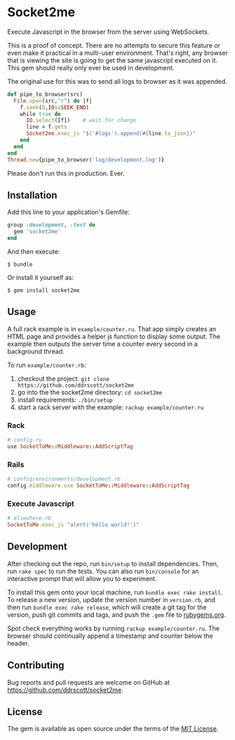 # Socket2me

Execute Javascript in the browser from the server using WebSockets.

This is a proof of concept. There are no attempts to secure this feature or
even make it practical in a multi-user environment. That's right, any browser
that is viewing the site is going to get the same javascript executed on it.
This gem should really only ever be used in development.

The original use for this was to send all logs to browser as it was appended.

```ruby
def pipe_to_browser(src)
  File.open(src,"r") do |f|
    f.seek(0,IO::SEEK_END)
    while true do
      IO.select([f])    # wait for change
      line = f.gets
      Socket2me.exec_js "$('#logs').append(#{line.to_json})"
    end
  end
end
Thread.new{pipe_to_browser('log/development.log')}
```

Please don't run this in production. Ever.

## Installation

Add this line to your application's Gemfile:

```ruby
group :development, :test do
  gem 'socket2me'
end
```

And then execute:

    $ bundle

Or install it yourself as:

    $ gem install socket2me

## Usage

A full rack example is in `example/counter.ru`. That app simply creates
an HTML page and provides a helper js function to display some output. The
example then outputs the server time a counter every second in a background
thread.

To run `example/counter.rb`:

1. checkout the project: `git clone https://github.com/ddrscott/socket2me`
2. go into the the socket2me directory: `cd socket2me`
3. install requirements: `./bin/setup`
4. start a rack server with the example: `rackup example/counter.ru`

### Rack
```ruby
# config.ru
use SocketToMe::Middleware::AddScriptTag
```

### Rails
```ruby
# config/environments/development.rb
config.middleware.use SocketToMe::Middleware::AddScriptTag
```

### Execute Javascript
```ruby
# elsewhere.rb
SocketToMe.exec_js "alert('hello world!')"
```

## Development

After checking out the repo, run `bin/setup` to install dependencies. Then, run `rake spec` to run the tests. You can also run `bin/console` for an interactive prompt that will allow you to experiment.

To install this gem onto your local machine, run `bundle exec rake install`. To release a new version, update the version number in `version.rb`, and then run `bundle exec rake release`, which will create a git tag for the version, push git commits and tags, and push the `.gem` file to [rubygems.org](https://rubygems.org).

Spot check everything works by running `rackup example/counter.ru`. The browser
should continually append a timestamp and counter below the header.

## Contributing

Bug reports and pull requests are welcome on GitHub at https://github.com/ddrscott/socket2me.


## License

The gem is available as open source under the terms of the [MIT License](http://opensource.org/licenses/MIT).

